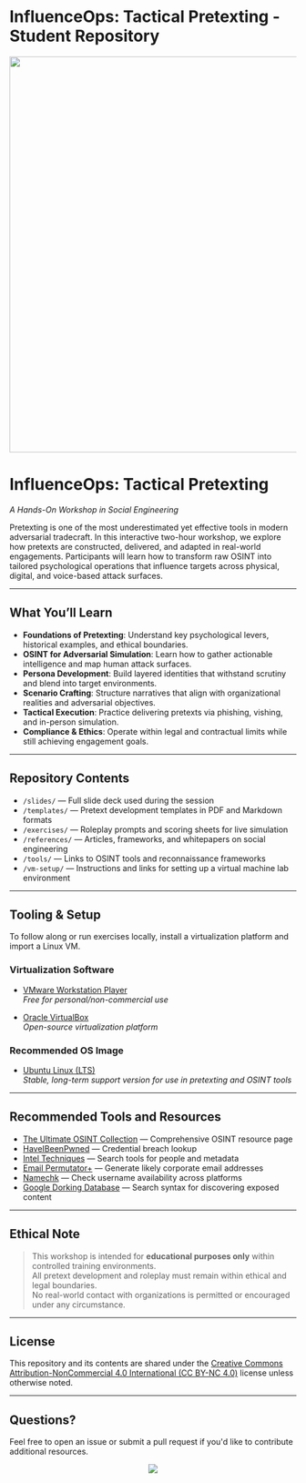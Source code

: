 # InfluenceOps: Tactical Pretexting - Student Repository 

<p align="center">
  <img src="https://github.com/user-attachments/assets/0ed5bcfb-346f-4e32-87dc-5939f52414b8" alt="ITOP" width="1234" height="696"/>
</p>

# InfluenceOps: Tactical Pretexting  
_A Hands-On Workshop in Social Engineering_

Pretexting is one of the most underestimated yet effective tools in modern adversarial tradecraft. In this interactive two-hour workshop, we explore how pretexts are constructed, delivered, and adapted in real-world engagements. Participants will learn how to transform raw OSINT into tailored psychological operations that influence targets across physical, digital, and voice-based attack surfaces.

---

## What You’ll Learn

- **Foundations of Pretexting**: Understand key psychological levers, historical examples, and ethical boundaries.
- **OSINT for Adversarial Simulation**: Learn how to gather actionable intelligence and map human attack surfaces.
- **Persona Development**: Build layered identities that withstand scrutiny and blend into target environments.
- **Scenario Crafting**: Structure narratives that align with organizational realities and adversarial objectives.
- **Tactical Execution**: Practice delivering pretexts via phishing, vishing, and in-person simulation.
- **Compliance & Ethics**: Operate within legal and contractual limits while still achieving engagement goals.

---

## Repository Contents

- `/slides/` — Full slide deck used during the session  
- `/templates/` — Pretext development templates in PDF and Markdown formats  
- `/exercises/` — Roleplay prompts and scoring sheets for live simulation  
- `/references/` — Articles, frameworks, and whitepapers on social engineering  
- `/tools/` — Links to OSINT tools and reconnaissance frameworks  
- `/vm-setup/` — Instructions and links for setting up a virtual machine lab environment  

---

## Tooling & Setup

To follow along or run exercises locally, install a virtualization platform and import a Linux VM.

### Virtualization Software

- [VMware Workstation Player](https://www.vmware.com/products/workstation-player.html)  
  _Free for personal/non-commercial use_
  
- [Oracle VirtualBox](https://www.virtualbox.org/wiki/Downloads)  
  _Open-source virtualization platform_

### Recommended OS Image

- [Ubuntu Linux (LTS)](https://ubuntu.com/download/desktop)  
  _Stable, long-term support version for use in pretexting and OSINT tools_

---

## Recommended Tools and Resources

- [The Ultimate OSINT Collection](https://start.me/p/DPYPMz/the-ultimate-osint-collection) — Comprehensive OSINT resource page  
- [HaveIBeenPwned](https://haveibeenpwned.com/) — Credential breach lookup  
- [Intel Techniques](https://inteltechniques.com) — Search tools for people and metadata  
- [Email Permutator+](https://www.seoreviewtools.com/email-address-permutator/) — Generate likely corporate email addresses  
- [Namechk](https://namechk.com/) — Check username availability across platforms  
- [Google Dorking Database](https://www.exploit-db.com/google-hacking-database) — Search syntax for discovering exposed content  

---

## Ethical Note

> This workshop is intended for **educational purposes only** within controlled training environments.  
> All pretext development and roleplay must remain within ethical and legal boundaries.  
> No real-world contact with organizations is permitted or encouraged under any circumstance.

---

## License

This repository and its contents are shared under the [Creative Commons Attribution-NonCommercial 4.0 International (CC BY-NC 4.0)](https://creativecommons.org/licenses/by-nc/4.0/) license unless otherwise noted.

---

## Questions?

Feel free to open an issue or submit a pull request if you'd like to contribute additional resources.



<p align="center">
  <img src="https://github.com/user-attachments/assets/c4545009-484d-4363-a935-44dfa116cb7c"/>
</p>


